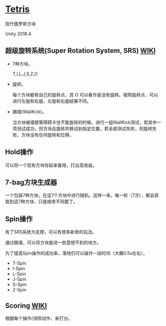 # [Tetris](https://tetris.fandom.com/wiki/Tetris_Wiki)

现代俄罗斯方块

Unity 2018.4

## 超级旋转系统(Super Rotation System, SRS) [WIKI](https://tetris.fandom.com/wiki/SRS)


- 7种方块。

    T,I,L,J,S,Z,O

- 旋转。

    每个方块都有自己的旋转点，其 O 可以看作是没有旋转。按照旋转点，可以进行左旋和右旋，左旋和右旋结果不同。

- 踢墙(WallKick)。

    当方块被墙壁等障碍卡住不能旋转的时候，进行一组WallKick测试，若其中一项测试成功，则方块会旋转并移动到指定位置，若全部测试失败，则旋转失败，方块没有任何旋转和位移。

## Hold操作

可以将一个现有方块存起来备用，打出高收益。

## 7-bag方块生成器

一个包装7种方块，在这7个方块中进行随机。这样一来，每一轮（7次），都会获取到这7种方块，只是顺序不同罢了。

## Spin操作

有了SRS系统为支撑，可以有很多新奇的玩法。

通过踢墙，可以将方块旋进一些意想不到的地方。

为了提高Spin操作的成功率，落地仍可以操作一段时间（大概0.5s左右）。

- T-Spin
- I-Spin
- L-Spin
- J-Spin
- S-Spin
- Z-Spin

## Scoring [WIKI](http://harddrop.com/wiki/Scoring)

根据每个操作/消除动作，来打分。
